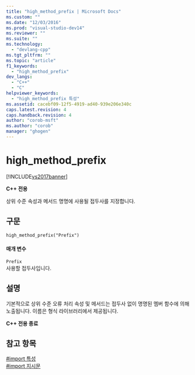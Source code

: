 ```yaml
---
title: "high_method_prefix | Microsoft Docs"
ms.custom: ""
ms.date: "12/03/2016"
ms.prod: "visual-studio-dev14"
ms.reviewer: ""
ms.suite: ""
ms.technology: 
  - "devlang-cpp"
ms.tgt_pltfrm: ""
ms.topic: "article"
f1_keywords: 
  - "high_method_prefix"
dev_langs: 
  - "C++"
  - "C"
helpviewer_keywords: 
  - "high_method_prefix 특성"
ms.assetid: cacebf09-12f5-4919-ad40-939e206e340c
caps.latest.revision: 4
caps.handback.revision: 4
author: "corob-msft"
ms.author: "corob"
manager: "ghogen"
---
```

# high_method_prefix
[!INCLUDE[vs2017banner](../assembler/inline/includes/vs2017banner.md)]

**C\+\+ 전용**  
  
 상위 수준 속성과 메서드 명명에 사용될 접두사를 지정합니다.  
  
## 구문  
  
```  
high_method_prefix("Prefix")  
```  
  
#### 매개 변수  
 `Prefix`  
 사용할 접두사입니다.  
  
## 설명  
 기본적으로 상위 수준 오류 처리 속성 및 메서드는 접두사 없이 명명된 멤버 함수에 의해 노출됩니다.  이름은 형식 라이브러리에서 제공됩니다.  
  
 **C\+\+ 전용 종료**  
  
## 참고 항목  
 [\#import 특성](../preprocessor/hash-import-attributes-cpp.md)   
 [\#import 지시문](../preprocessor/hash-import-directive-cpp.md)